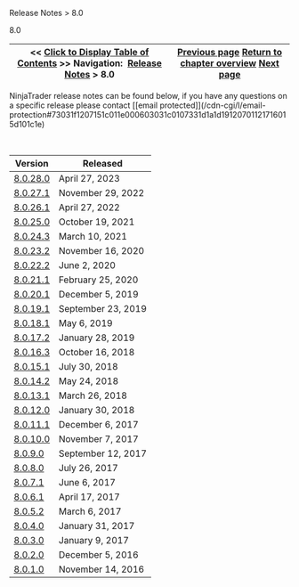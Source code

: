 ﻿


Release Notes \> 8\.0






















8\.0







| \<\< [Click to Display Table of Contents](8_0.md) \>\> **Navigation:**     [Release Notes](release_notes.md) \> 8\.0 | [Previous page](8_1_1_3.md) [Return to chapter overview](release_notes.md) [Next page](8_0_28_0.md) |
| --- | --- |











NinjaTrader release notes can be found below, if you have any questions on a specific release please contact [\[email protected]](/cdn-cgi/l/email-protection#73031f1207151c011e000603031c0107331d1a1d19120701121716015d101c1e) 


 




| Version | Released |
| --- | --- |
| [8\.0\.28\.0](8_0_28_0.md) | April 27, 2023 |
| [8\.0\.27\.1](8_0_27_1.md) | November 29, 2022 |
| [8\.0\.26\.1](8_0_26_1.md) | April 27, 2022 |
| [8\.0\.25\.0](8_0_25_0.md) | October 19, 2021 |
| [8\.0\.24\.3](8_0_24_3.md) | March 10, 2021 |
| [8\.0\.23\.2](8_0_23_2.md) | November 16, 2020 |
| [8\.0\.22\.2](8_0_22_2.md) | June 2, 2020 |
| [8\.0\.21\.1](8_0_21_1.md) | February 25, 2020 |
| [8\.0\.20\.1](8_0_20_1.md) | December 5, 2019 |
| [8\.0\.19\.1](8_0_19_1.md) | September 23, 2019 |
| [8\.0\.18\.1](8_0_18_1.md) | May 6, 2019 |
| [8\.0\.17\.2](8_0_17_2.md) | January 28, 2019 |
| [8\.0\.16\.3](8_0_16_3.md) | October 16, 2018 |
| [8\.0\.15\.1](8_0_15_1.md) | July 30, 2018 |
| [8\.0\.14\.2](8_0_14_2.md) | May 24, 2018 |
| [8\.0\.13\.1](8_0_13_1.md) | March 26, 2018 |
| [8\.0\.12\.0](8_0_12_0.md) | January 30, 2018 |
| [8\.0\.11\.1](8_0_11_1.md) | December 6, 2017 |
| [8\.0\.10\.0](8_0_10_0.md) | November 7, 2017 |
| [8\.0\.9\.0](8_0_9_0.md) | September 12, 2017 |
| [8\.0\.8\.0](8_0_8_0.md) | July 26, 2017 |
| [8\.0\.7\.1](8_0_7_1.md) | June 6, 2017 |
| [8\.0\.6\.1](8_0_6_1.md) | April 17, 2017 |
| [8\.0\.5\.2](8_0_5_2.md) | March 6, 2017 |
| [8\.0\.4\.0](8_0_4_0.md) | January 31, 2017 |
| [8\.0\.3\.0](8_0_3_0.md) | January 9, 2017 |
| [8\.0\.2\.0](8_0_2_0.md) | December 5, 2016 |
| [8\.0\.1\.0](8_0_1_0.md) | November 14, 2016 |









